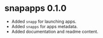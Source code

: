 # snapapps 0.1.0

* Added `snapp` for launching apps.
* Added `snapps` for apps metadata.
* Added documentation and readme content.
